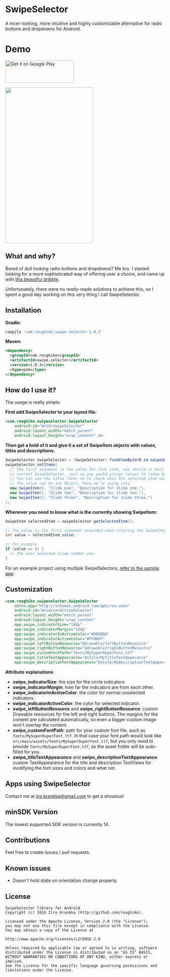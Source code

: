 # SwipeSelector
A nicer-looking, more intuitive and highly customizable alternative for radio buttons and dropdowns for Android.

# Demo
<a href="https://play.google.com/store/apps/details?id=com.iroughapps.swipeselectordemo&utm_source=global_co&utm_medium=prtnr&utm_content=Mar2515&utm_campaign=PartBadge&pcampaignid=MKT-AC-global-none-all-co-pr-py-PartBadges-Oct1515-1"><img alt="Get it on Google Play" src="https://play.google.com/intl/en_us/badges/images/apps/en-play-badge-border.png" width="216" height="70"/></a>

<img src="https://raw.githubusercontent.com/roughike/SwipeSelector/master/swipeselector_demo.gif" width="278" height="492" />


## What and why?

Bored of dull looking radio buttons and dropdowns? Me too. I started looking for a more sophisticated way of offering user a choice, and came up with [this beautiful dribble](https://dribbble.com/shots/2343630-Create-Shipment).

Unfortunately, there were no ready-made solutions to achieve this, so I spent a good day working on this very thing I call SwipeSelector.

## Installation

**Gradle:**

```groovy
compile 'com.roughike:swipe-selector:1.0.3'
```

**Maven:**
```xml
<dependency>
  <groupId>com.roughike</groupId>
  <artifactId>swipe-selector</artifactId>
  <version>1.0.3</version>
  <type>pom</type>
</dependency>
```

## How do I use it?

The usage is really simple.

**First add SwipeSelector to your layout file:**

```xml
<com.roughike.swipeselector.SwipeSelector
    android:id="@+id/swipeSelector"
    android:layout_width="match_parent"
    android:layout_height="wrap_content" />
```

**Then get a hold of it and give it a set of SwipeItem objects with values, titles and descriptions:**

```java
SwipeSelector swipeSelector = (SwipeSelector) findViewById(R.id.swipeSelector);
swipeSelector.setItems(
  // The first argument is the value for that item, and should in most cases be unique for the
  // current SwipeSelector, just as you would assign values to radio buttons.
  // You can use the value later on to check what the selected item was.
  // The value can be any Object, here we're using ints.
  new SwipeItem(0, "Slide one", "Description for slide one."),
  new SwipeItem(1, "Slide two", "Description for slide two."),
  new SwipeItem(2, "Slide three", "Description for slide three.")
);
```

**Whenever you need to know what is the currently showing SwipeItem:**
```java
SwipeItem selectedItem = swipeSelector.getSelectedItem();

// The value is the first argument provided when creating the SwipeItem.
int value = selectedItem.value;

// for example
if (value == 0) {
  // The user selected slide number one.
}
```

For an example project using multiple SwipeSelectors, [refer to the sample app](https://github.com/roughike/SwipeSelector/tree/master/sample/src/main).

## Customization

```xml
<com.roughike.swipeselector.SwipeSelector
    xmlns:app="http://schemas.android.com/apk/res-auto"
    android:id="@+id/conditionSelector"
    android:layout_width="match_parent"
    android:layout_height="wrap_content"
    app:swipe_indicatorSize="10dp"
    app:swipe_indicatorMargin="12dp"
    app:swipe_indicatorInActiveColor="#DDDDDD"
    app:swipe_indicatorActiveColor="#FF00FF"
    app:swipe_leftButtonResource="@drawable/leftButtonResource"
    app:swipe_rightButtonResource="@drawable/rightButtonResource"
    app:swipe_customFontPath="fonts/MySuperDuperFont.ttf"
    app:swipe_titleTextAppearance="@style/MyTitleTextApperance"
    app:swipe_descriptionTextAppearance="@style/MyDescriptionTextApperance" />
```

**Attribute explanations**

* **swipe_indicatorSize**: the size for the circle indicators.
* **swipe_indicatorMargin**: how far the indicators are from each other.
* **swipe_indicatorInActiveColor**: the color for normal unselected indicators.
* **swipe_indicatorActiveColor**: the color for selected indicator.
* **swipe_leftButtonResource** and **swipe_rightButtonResource**: custom Drawable resources for the left and right buttons. The margins for the content are calculated automatically, so even a bigger custom image won't overlap the content.
* **swipe_customFontPath**: path for your custom font file, such as ```fonts/MySuperDuperFont.ttf```. In that case your font path would look like ```src/main/assets/fonts/MySuperDuperFont.ttf```, but you only need to provide ```fonts/MySuperDuperFont.ttf```, as the asset folder will be auto-filled for you.
* **swipe_titleTextAppearance** and **swipe_descriptionTextAppearance**: custom TextAppearance for the title and description TextViews for modifying the font sizes and colors and what not.


## Apps using SwipeSelector

Contact me at iiro.krankka@gmail.com to get a shoutout!

## minSDK Version

The lowest supported SDK version is currently 14.

## Contributions

Feel free to create issues / pull requests.

## Known issues

* Doesn't hold state on orientation change properly.

## License

```
SwipeSelector library for Android
Copyright (c) 2016 Iiro Krankka (http://github.com/roughike).

Licensed under the Apache License, Version 2.0 (the "License");
you may not use this file except in compliance with the License.
You may obtain a copy of the License at

http://www.apache.org/licenses/LICENSE-2.0

Unless required by applicable law or agreed to in writing, software
distributed under the License is distributed on an "AS IS" BASIS,
WITHOUT WARRANTIES OR CONDITIONS OF ANY KIND, either express or implied.
See the License for the specific language governing permissions and
limitations under the License.
```

